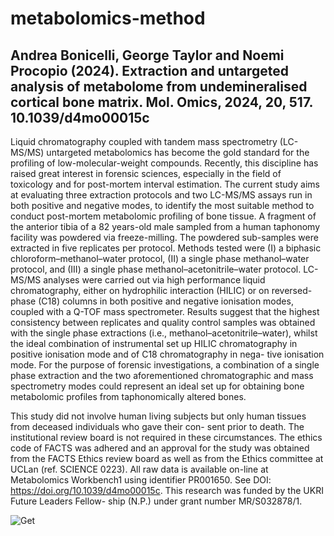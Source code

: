 # metabolomics-method

## Andrea Bonicelli, George Taylor and Noemi Procopio (2024). Extraction and untargeted analysis of metabolome from undemineralised cortical bone matrix. Mol. Omics, 2024, 20, 517. 10.1039/d4mo00015c

Liquid chromatography coupled with tandem mass spectrometry (LC-MS/MS) untargeted metabolomics has become the gold standard for the profiling of low-molecular-weight compounds. Recently, this discipline has raised great interest in forensic sciences, especially in the field of toxicology and for post-mortem interval estimation. The current study aims at evaluating three extraction protocols and two LC-MS/MS assays run in both positive and negative modes, to identify the most suitable method to conduct post-mortem metabolomic profiling of bone tissue. A fragment of the anterior tibia of a 82 years-old male sampled from a human taphonomy facility was powdered via freeze-milling. The powdered sub-samples were extracted in five replicates per protocol. Methods tested were (I) a biphasic chloroform–methanol–water protocol, (II) a single phase methanol–water protocol, and (III) a single phase methanol–acetonitrile–water protocol. LC-MS/MS analyses were carried out via high performance liquid chromatography, either on hydrophilic interaction (HILIC) or on reversed-phase (C18) columns in both positive and negative ionisation modes, coupled with a Q-TOF mass spectrometer. Results suggest that the highest consistency between replicates and quality control samples was obtained with the single phase extractions (i.e., methanol–acetonitrile–water), whilst the ideal combination of instrumental set up HILIC chromatography in positive ionisation mode and of C18 chromatography in nega- tive ionisation mode. For the purpose of forensic investigations, a combination of a single phase extraction and the two aforementioned chromatographic and mass spectrometry modes could represent an ideal set up for obtaining bone metabolomic profiles from taphonomically altered bones.

This study did not involve human living subjects but only human tissues from deceased individuals who gave their con- sent prior to death. The institutional review board is not required in these circumstances. The ethics code of FACTS was adhered and an approval for the study was obtained from the FACTS Ethics review board as well as from the Ethics committee at UCLan (ref. SCIENCE 0223). All raw data is available on-line at Metabolomics Workbench1 using identifier PR001650. See DOI: https://doi.org/10.1039/d4mo00015c. This research was funded by the UKRI Future Leaders Fellow- ship (N.P.) under grant number MR/S032878/1.


![Get](https://github.com/user-attachments/assets/adf9161a-0246-4a5a-ade8-777a90b5a47d)
